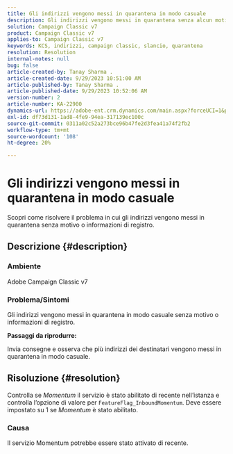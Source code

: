 ```yaml
---
title: Gli indirizzi vengono messi in quarantena in modo casuale
description: Gli indirizzi vengono messi in quarantena senza alcun motivo o informazioni di registro.
solution: Campaign Classic v7
product: Campaign Classic v7
applies-to: Campaign Classic v7
keywords: KCS, indirizzi, campaign classic, slancio, quarantena
resolution: Resolution
internal-notes: null
bug: false
article-created-by: Tanay Sharma .
article-created-date: 9/29/2023 10:51:00 AM
article-published-by: Tanay Sharma .
article-published-date: 9/29/2023 10:52:06 AM
version-number: 2
article-number: KA-22900
dynamics-url: https://adobe-ent.crm.dynamics.com/main.aspx?forceUCI=1&pagetype=entityrecord&etn=knowledgearticle&id=4cd8bb0f-b65e-ee11-be6f-6045bd0065f9
exl-id: df73d131-1ad8-4fe9-94ea-317139ec100c
source-git-commit: 0311a02c52a273bce96b47fe2d3fea41a74f2fb2
workflow-type: tm+mt
source-wordcount: '108'
ht-degree: 20%

---
```


# Gli indirizzi vengono messi in quarantena in modo casuale


Scopri come risolvere il problema in cui gli indirizzi vengono messi in quarantena senza motivo o informazioni di registro.

## Descrizione {#description}


### Ambiente

Adobe Campaign Classic v7



### Problema/Sintomi

Gli indirizzi vengono messi in quarantena in modo casuale senza motivo o informazioni di registro.



<b>Passaggi da riprodurre:</b>

Invia consegne e osserva che più indirizzi dei destinatari vengono messi in quarantena in modo casuale.


## Risoluzione {#resolution}


Controlla se *Momentum* il servizio è stato abilitato di recente nell’istanza e controlla l’opzione di valore per `FeatureFlag_InboundMomentum`. Deve essere impostato su 1 se *Momentum* è stato abilitato.

### Causa

Il servizio Momentum potrebbe essere stato attivato di recente.
